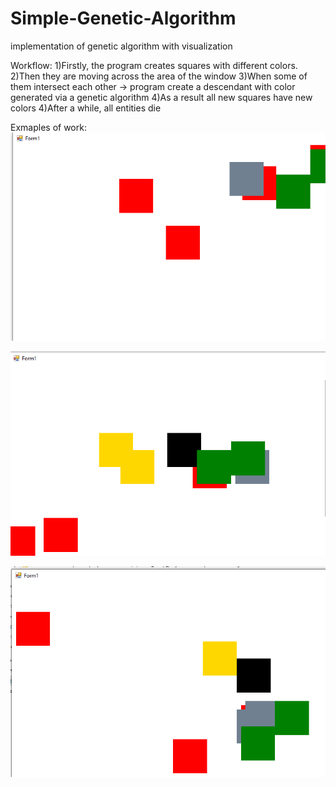 # Simple-Genetic-Algorithm
implementation of genetic algorithm with visualization

Workflow:
1)Firstly, the program creates squares with different colors.
2)Then they are moving across the area of the window
3)When some of them intersect each other -> program create a descendant with color generated via a genetic algorithm
4)As a result all new squares have new colors
4)After a while, all entities die


Exmaples of work:
![Screenshot](Results/Screenshot-1GA.png)

![Screenshot](Results/Screenshot-2GA.png)

![Screenshot](Results/Screenshot-3GA.png)

